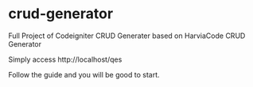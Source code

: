 # crud-generator
Full Project of Codeigniter CRUD Generater based on HarviaCode CRUD Generator

Simply access http://localhost/qes

Follow the guide and you will be good to start.
